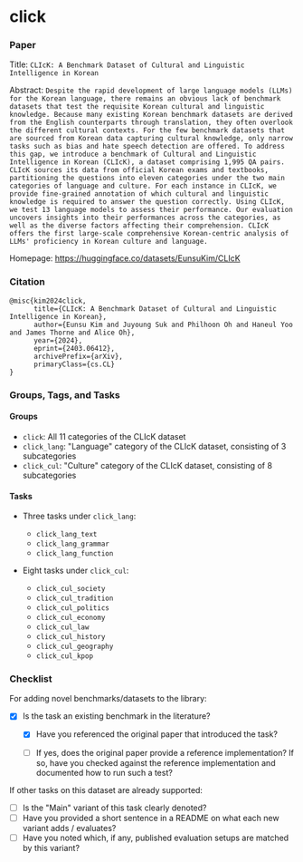 # click

### Paper

Title: `CLIcK: A Benchmark Dataset of Cultural and Linguistic Intelligence in Korean`

Abstract: `Despite the rapid development of large language models (LLMs) for the Korean language, there remains an obvious lack of benchmark datasets that test the requisite Korean cultural and linguistic knowledge. Because many existing Korean benchmark datasets are derived from the English counterparts through translation, they often overlook the different cultural contexts. For the few benchmark datasets that are sourced from Korean data capturing cultural knowledge, only narrow tasks such as bias and hate speech detection are offered. To address this gap, we introduce a benchmark of Cultural and Linguistic Intelligence in Korean (CLIcK), a dataset comprising 1,995 QA pairs. CLIcK sources its data from official Korean exams and textbooks, partitioning the questions into eleven categories under the two main categories of language and culture. For each instance in CLIcK, we provide fine-grained annotation of which cultural and linguistic knowledge is required to answer the question correctly. Using CLIcK, we test 13 language models to assess their performance. Our evaluation uncovers insights into their performances across the categories, as well as the diverse factors affecting their comprehension. CLIcK offers the first large-scale comprehensive Korean-centric analysis of LLMs' proficiency in Korean culture and language.`

Homepage: https://huggingface.co/datasets/EunsuKim/CLIcK


### Citation

```
@misc{kim2024click,
      title={CLIcK: A Benchmark Dataset of Cultural and Linguistic Intelligence in Korean}, 
      author={Eunsu Kim and Juyoung Suk and Philhoon Oh and Haneul Yoo and James Thorne and Alice Oh},
      year={2024},
      eprint={2403.06412},
      archivePrefix={arXiv},
      primaryClass={cs.CL}
}
```

### Groups, Tags, and Tasks

#### Groups

* `click`: All 11 categories of the CLIcK dataset
* `click_lang`: "Language" category of the CLIcK dataset, consisting of 3 subcategories
* `click_cul`: "Culture" category of the CLIcK dataset, consisting of 8 subcategories

#### Tasks

* Three tasks under `click_lang`:
    * `click_lang_text`
    * `click_lang_grammar`
    * `click_lang_function`

* Eight tasks under `click_cul`:
    * `click_cul_society`
    * `click_cul_tradition`
    * `click_cul_politics`
    * `click_cul_economy`
    * `click_cul_law`
    * `click_cul_history`
    * `click_cul_geography`
    * `click_cul_kpop`

### Checklist

For adding novel benchmarks/datasets to the library:
* [X] Is the task an existing benchmark in the literature?
  * [X] Have you referenced the original paper that introduced the task?
  * [ ] If yes, does the original paper provide a reference implementation? If so, have you checked against the reference implementation and documented how to run such a test?


If other tasks on this dataset are already supported:
* [ ] Is the "Main" variant of this task clearly denoted?
* [ ] Have you provided a short sentence in a README on what each new variant adds / evaluates?
* [ ] Have you noted which, if any, published evaluation setups are matched by this variant?
